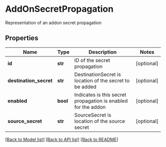 # AddOnSecretPropagation

Representation of an addon secret propagation
## Properties
Name | Type | Description | Notes
------------ | ------------- | ------------- | -------------
**id** | **str** | ID of the secret propagation | [optional] 
**destination_secret** | **str** | DestinationSecret is location of the secret to be added | [optional] 
**enabled** | **bool** | Indicates is this secret propagation is enabled for the addon | [optional] 
**source_secret** | **str** | SourceSecret is location of the source secret | [optional] 

[[Back to Model list]](../README.md#documentation-for-models) [[Back to API list]](../README.md#documentation-for-api-endpoints) [[Back to README]](../README.md)


